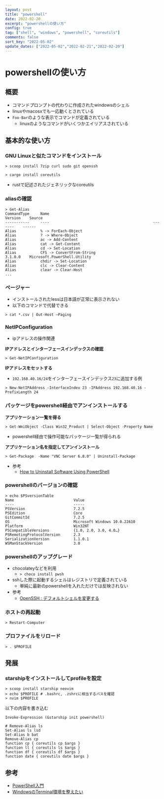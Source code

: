 ```yaml
---
layout: post
title: "powershell"
date: 2022-02-20
excerpt: "powershellの使い方"
config: true
tag: ["shell", "windows", "powershell", "coreutils"]
comments: false
sort_key: "2022-05-02"
update_dates: ["2022-05-02","2022-02-21","2022-02-20"]
---
```


# powershellの使い方

## 概要
 - コマンドプロンプトの代わりに作成されたwindowsのシェル
 - linuxやmacosxでも一応動くとされている
 - `Foo-Bar`のような表示でコマンドが定義されている
   - linuxのようなコマンドがいくつかエイリアスされている

## 基本的な使い方

### GNU Linuxと似たコマンドをインストール

```console
> scoop install 7zip curl sudo git openssh
```

```console
> cargo install coreutils
```
 - rustで記述されたジェネリックなcoreutils

### aliasの確認

```console
> Get-Alias
CommandType     Name                                               Version    Source
-----------     ----                                               -------    ------
Alias           % -> ForEach-Object
Alias           ? -> Where-Object
Alias           ac -> Add-Content
Alias           cat -> Get-Content
Alias           cd -> Set-Location
Alias           CFS -> ConvertFrom-String                          3.1.0.0    Microsoft.PowerShell.Utility
Alias           chdir -> Set-Location
Alias           clc -> Clear-Content
Alias           clear -> Clear-Host
...
```

### ページャー
 - インストールされたlessは日本語が正常に表示されない
 - 以下のコマンドで代替できる

```console
> cat *.csv | Out-Host –Paging
```

### NetIPConfiguration
 - ipアドレスの操作関連

**IPアドレスとインターフェースインデックスの確認**  
```console
> Get-NetIPConfiguration
```

**IPアドレスをセットする**  
 - `192.168.40.16/24`をインターフェースインデックス`23`に追加する例

```console
> New-NetIPAddress -InterfaceIndex 23 -IPAddress 192.168.40.16 -PrefixLength 24
```

### パッケージをpowershell経由でアンインストールする

**アプリケーション一覧を得る**  
```console
> Get-WmiObject -Class Win32_Product | Select-Object -Property Name
```
 - powershell経由で操作可能なパッケージ一覧が得られる

**アプリケーション名を指定してアンインストール**  
```console
> Get-Package  -Name "VNC Server 6.8.0" | Uninstall-Package
```

 - 参考
   - [How to Uninstall Software Using PowerShell](https://techgenix.com/how-to-uninstall-software-using-powershell/)

### powershellのバージョンの確認

```console
> echo $PSversionTable
Name                           Value
----                           -----
PSVersion                      7.2.5
PSEdition                      Core
GitCommitId                    7.2.5
OS                             Microsoft Windows 10.0.22610
Platform                       Win32NT
PSCompatibleVersions           {1.0, 2.0, 3.0, 4.0…}
PSRemotingProtocolVersion      2.3
SerializationVersion           1.1.0.1
WSManStackVersion              3.0
```

### powershellのアップグレード
 - chocolateyなどを利用
   - `> choco install pwsh`
 - sshした際に起動するシェルはレジストリで定義されている
   - 単純に最新のpowershellを入れただけでは反映されない
 - 参考
   - [OpenSSH : デフォルトシェルを変更する](https://www.server-world.info/query?os=Windows_Server_2019&p=ssh&f=5)


### ホストの再起動

```console
> Restart-Computer
```

### プロファイルをリロード

```console
> . $PROFILE
```

## 発展

### starshipをインストールしてprofileを設定

```console
> scoop install starship neovim
> echo $PROFILE # .bashrc, .zshrcに相当するパスを確認
> nvim $PROFILE
```
以下の内容を書き込む

```shell
Invoke-Expression (&starship init powershell)

# Remove-Alias ls
Set-Alias ls lsd
Set-Alias b bat
Remove-Alias cp
function cp { coreutils cp $args }
function ll { coreutils ls $args }
function df { coreutils df $args }
function date { coreutils date $args }
```

## 参考
 - [PowerShell入門](https://life-is-command.com/powershell-beginner/)
 - [WindowsのTerminal環境を整えたい](https://www.natsuneko.blog/entry/2020/08/01/windows-terminal-environment)
